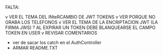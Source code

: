 FALTA:

v VER EL TEMA DEL INteRCAMBIO DE JWT TOKENS
v VER PORQUE NO GRABA LOS TELEFONOS
v VER EL TEMA DE LA ENCRIPTACION JWT (LA FIRMA JWS)
? AL EXPIRAR UN TOKEN DEBE BLANQUEARSE EL CAMPO TOKEN EN USER
v REVISAR COMENTARIOS
- ver de sacar los catch en el AuthController
- ARMAR README.TXT